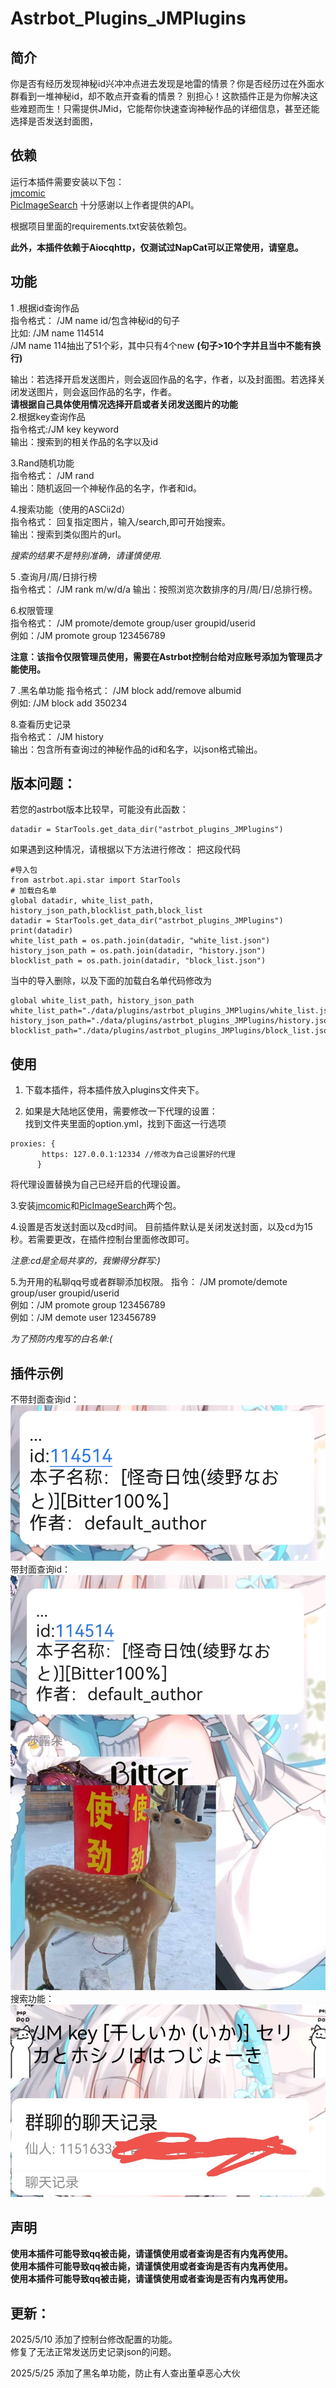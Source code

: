 # Astrbot_Plugins_JMPlugins
## 简介
你是否有经历发现神秘id兴冲冲点进去发现是地雷的情景？你是否经历过在外面水群看到一堆神秘id，却不敢点开查看的情景？
别担心！这款插件正是为你解决这些难题而生！只需提供JMid，它能帮你快速查询神秘作品的详细信息，甚至还能选择是否发送封面图，

## 依赖
运行本插件需要安装以下包：  
[jmcomic](https://github.com/hect0x7/JMComic-Crawler-Python)  
[PicImageSearch](https://github.com/kitUIN/PicImageSearch)
十分感谢以上作者提供的API。

根据项目里面的requirements.txt安装依赖包。

**此外，本插件依赖于Aiocqhttp，仅测试过NapCat可以正常使用，请窒息。**

## 功能
1 .根据id查询作品  
指令格式： /JM name id/包含神秘id的句子  
   比如: /JM name 114514  
        /JM name 114抽出了51个彩，其中只有4个new **(句子>10个字并且当中不能有换行)**

输出：若选择开启发送图片，则会返回作品的名字，作者，以及封面图。若选择关闭发送图片，则会返回作品的名字，作者。  
**请根据自己具体使用情况选择开启或者关闭发送图片的功能**  
2.根据key查询作品   
指令格式:/JM key keyword  
输出：搜索到的相关作品的名字以及id

3.Rand随机功能  
指令格式： /JM rand  
输出：随机返回一个神秘作品的名字，作者和id。

4.搜索功能（使用的ASCii2d）  
指令格式： 回复指定图片，输入/search,即可开始搜索。  
输出：搜索到类似图片的url。  

*搜索的结果不是特别准确，请谨慎使用.*

5 .查询月/周/日排行榜  
指令格式： /JM rank m/w/d/a
输出：按照浏览次数排序的月/周/日/总排行榜。

6.权限管理  
指令格式： /JM promote/demote group/user groupid/userid    
例如：/JM promote group 123456789 

**注意：该指令仅限管理员使用，需要在Astrbot控制台给对应账号添加为管理员才能使用。**


7 .黑名单功能
指令格式： /JM block add/remove albumid  
例如:  /JM block add 350234

8.查看历史记录  
指令格式： /JM history  
输出：包含所有查询过的神秘作品的id和名字，以json格式输出。  

## 版本问题：
若您的astrbot版本比较早，可能没有此函数：
```
datadir = StarTools.get_data_dir("astrbot_plugins_JMPlugins")
```
如果遇到这种情况，请根据以下方法进行修改：
把这段代码
```
#导入包
from astrbot.api.star import StarTools
# 加载白名单
global datadir, white_list_path, history_json_path,blocklist_path,block_list
datadir = StarTools.get_data_dir("astrbot_plugins_JMPlugins")
print(datadir)
white_list_path = os.path.join(datadir, "white_list.json")
history_json_path = os.path.join(datadir, "history.json")
blocklist_path = os.path.join(datadir, "block_list.json")
```
当中的导入删除，以及下面的加载白名单代码修改为
```
global white_list_path, history_json_path
white_list_path="./data/plugins/astrbot_plugins_JMPlugins/white_list.json"
history_json_path="./data/plugins/astrbot_plugins_JMPlugins/history.json"
blocklist_path="./data/plugins/astrbot_plugins_JMPlugins/block_list.json"
```

## 使用
1. 下载本插件，将本插件放入plugins文件夹下。

2. 如果是大陆地区使用，需要修改一下代理的设置：    
找到文件夹里面的option.yml，找到下面这一行选项
``` 
proxies: {
       https: 127.0.0.1:12334 //修改为自己设置好的代理
      }
```
将代理设置替换为自己已经开启的代理设置。

3.安装[jmcomic](https://github.com/hect0x7/JMComic-Crawler-Python)和[PicImageSearch](https://github.com/kitUIN/PicImageSearch)两个包。

4.设置是否发送封面以及cd时间。
目前插件默认是关闭发送封面，以及cd为15秒。若需要更改，在插件控制台里面修改即可。

*注意:cd是全局共享的，我懒得分群写:)*

5.为开用的私聊qq号或者群聊添加权限。
指令： /JM promote/demote group/user groupid/userid  
    例如：/JM promote group 123456789   
    例如：/JM demote user 123456789  

*为了预防内鬼写的白名单:(*

## 插件示例
不带封面查询id：
![1.jpg](1.jpg)
带封面查询id：
![2.jpg](2.jpg)
搜索功能：
![3.jpg](3.jpg)

## 声明
**使用本插件可能导致qq被击毙，请谨慎使用或者查询是否有内鬼再使用。**  
**使用本插件可能导致qq被击毙，请谨慎使用或者查询是否有内鬼再使用。**  
**使用本插件可能导致qq被击毙，请谨慎使用或者查询是否有内鬼再使用。**  


## 更新：
2025/5/10
添加了控制台修改配置的功能。  
修复了无法正常发送历史记录json的问题。

2025/5/25
添加了黑名单功能，防止有人查出董卓恶心大伙

